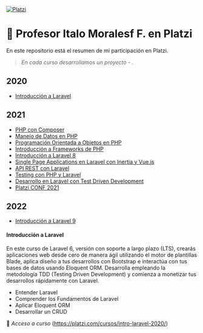 [![Platzi](https://static.platzi.com/media/platzi-isotipo@2x.png)](https://platzi.com/profes/italomoralesf/)

# 👋 Profesor Italo Moralesf F. en Platzi

En este repositorio está el resumen de mi participación en Platzi.

> *En cada curso desarrollamos un proyecto - .*

## 2020

* [Introducción a Laravel](#introducción-a-laravel)

## 2021

* [PHP con Composer](#php-con-composer)
* [Manejo de Datos en PHP](#manejo-de-datos-en-php)
* [Programación Orientada a Objetos en PHP](#programación-orientada-a-objetos-en-php)
* [Introducción a Frameworks de PHP](#introducción-a-frameworks-de-php)
* [Introducción a Laravel 8](#introducción-a-laravel-8)
* [Single Page Applications en Laravel con Inertia y Vue.js](#single-page-applications-en-laravel-con-inertia-y-vue.js)
* [API REST con Laravel](#api-rest-con-laravel)
* [Testing con PHP y Laravel](#testing-con-php-y-laravel)
* [Desarrollo en Laravel con Test Driven Development](#desarrollo-en-laravel-con-test-driven-development)
* [Platzi CONF 2021](#platzi-conf-2021)

## 2022

* [Introducción a Laravel 9](#introducción-a-laravel-9)

#### Introducción a Laravel

En este curso de Laravel 6, versión con soporte a largo plazo (LTS), crearás aplicaciones web desde cero de manera ágil utilizando el motor de plantillas Blade, aplica diseño a tus desarrollos con Bootstrap e interactúa con tus bases de datos usando Eloquent ORM. Desarrolla empleando la metodología TDD (Testing Driven Development) y comienza a monetizar tus desarrollos rápidamente con Laravel.

- Entender Laravel
- Comprender los Fundamentos de Laravel
- Aplicar Eloquent ORM
- Desarrollar un CRUD

💚 _Acceso a curso_ (https://platzi.com/cursos/intro-laravel-2020/)

